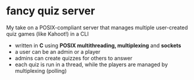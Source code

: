 # fancy quiz server

My take on a POSIX-compliant server that manages multiple user-created quiz games (like Kahoot!) in a CLI

 - written in **C** using **POSIX multithreading, multiplexing** and **sockets**
 - a user can be an admin or a player
 - admins can create quizzes for others to answer
 - each quiz is run in a thread, while the players are managed by multiplexing (polling)
